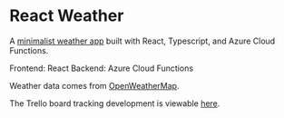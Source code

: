 # React Weather

A [minimalist weather app](https://pilcher.dev/react-weather) built with React, Typescript, and Azure Cloud Functions.

Frontend: React
Backend: Azure Cloud Functions

Weather data comes from [OpenWeatherMap](https://openweathermap.org/).

The Trello board tracking development is viewable [here](https://trello.com/b/BDUrvvFz/react-weather).

